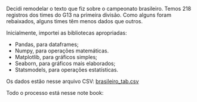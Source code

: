 Decidi remodelar o texto que fiz sobre o campeonato brasileiro. Temos 218 registros dos times do G13 na primeira divisão. Como alguns foram rebaixados, alguns times têm menos dados que outros.

Inicialmente, importei as bibliotecas apropriadas:

- Pandas, para dataframes;
- Numpy, para operações matemáticas.
- Matplotlib, para gráficos simples;
- Seaborn, para gráficos mais elaborados;
- Statsmodels, para operações estatísticas.

Os dados estão nesse arquivo CSV: [brasileiro_tab.csv](https://github.com/user-attachments/files/16023090/brasileiro_tab.csv)

Todo o processo está nesse note book:

